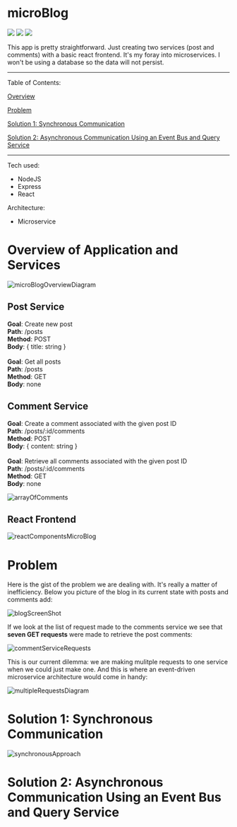 # microBlog


![](https://img.shields.io/badge/API-REST-informational?style=flat&logo=<jose>&logoColor=white&color=99ffff)
![](https://img.shields.io/badge/architecture-eventDriven-informational?style=flat&logo=<jose>&logoColor=white&color=99ffff)
![](https://img.shields.io/badge/architecture-microservice-informational?style=flat&logo=<jose>&logoColor=white&color=99ffff)

This app is pretty straightforward. Just creating two services (post and comments) with a basic react frontend. It's my foray into microservices. I won't be using a database so the data will not persist.

---

Table of Contents:

[Overview](#overview)

[Problem](#problem) 

[Solution 1: Synchronous Communication](#solution1)

[Solution 2: Asynchronous Communication Using an Event Bus and Query Service](#solution2)

---

Tech used:

-   NodeJS
-   Express
-   React

Architecture:

-  Microservice

# Overview of Application and Services <a name="overview"></a> 

![microBlogOverviewDiagram](https://user-images.githubusercontent.com/50179896/126586144-415f1776-62e6-41c2-966a-534d464d48ec.png)

## Post Service

**Goal**: Create new post\
**Path**: /posts\
**Method**: POST\
**Body**: { title: string }\
\
**Goal**: Get all posts\
**Path**: /posts\
**Method**: GET\
**Body**: none

## Comment Service

**Goal**: Create a comment associated with the given post ID\
**Path**: /posts/:id/comments\
**Method**: POST\
**Body**: { content: string }\
\
**Goal**: Retrieve all comments associated with the given post ID\
**Path**: /posts/:id/comments\
**Method**: GET\
**Body**: none

![arrayOfComments](https://user-images.githubusercontent.com/50179896/126585550-992e07e7-a6e9-4c23-bbbe-cc328e89c47a.png)

## React Frontend

![reactComponentsMicroBlog](https://user-images.githubusercontent.com/50179896/126728957-e692f82e-d803-4665-afa1-bdc9da390d16.png)

# Problem <a name="problem"></a> 

Here is the gist of the problem we are dealing with. It's really a matter of inefficiency. Below you picture of the blog in its current state with posts and comments add:

![blogScreenShot](https://user-images.githubusercontent.com/50179896/126859009-139e362c-c67e-4c2b-8762-125701ad7d89.png)

If we look at the list of request made to the comments service we see that **seven GET requests** were made to retrieve the post comments:

![commentServiceRequests](https://user-images.githubusercontent.com/50179896/126859012-b628a0a7-49e8-4d57-a96b-83835260644a.png)

This is our current dilemma: we are making mulitple requests to one service when we could just make one. And this is where an event-driven microservice architecture would come in handy:

![multipleRequestsDiagram](https://user-images.githubusercontent.com/50179896/126859014-4bfd86ed-88ac-480c-86d0-4c98740faf07.png)

# Solution 1: Synchronous Communication <a name="solution1"></a>

![synchronousApproach](https://user-images.githubusercontent.com/50179896/126860244-f95974cc-30e5-4729-b550-26f7f49902b3.png)

# Solution 2: Asynchronous Communication Using an Event Bus and Query Service <a name="solution2"></a>
